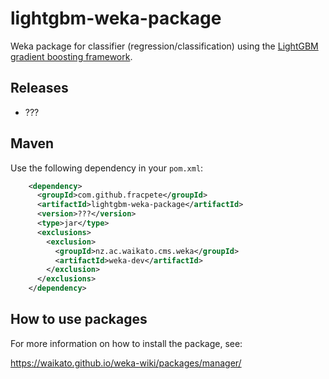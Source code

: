 # lightgbm-weka-package

Weka package for classifier (regression/classification) using the
[LightGBM gradient boosting framework](https://github.com/microsoft/LightGBM).


## Releases

* ???


## Maven

Use the following dependency in your `pom.xml`:

```xml
    <dependency>
      <groupId>com.github.fracpete</groupId>
      <artifactId>lightgbm-weka-package</artifactId>
      <version>???</version>
      <type>jar</type>
      <exclusions>
        <exclusion>
          <groupId>nz.ac.waikato.cms.weka</groupId>
          <artifactId>weka-dev</artifactId>
        </exclusion>
      </exclusions>
    </dependency>
```


## How to use packages

For more information on how to install the package, see:

https://waikato.github.io/weka-wiki/packages/manager/


